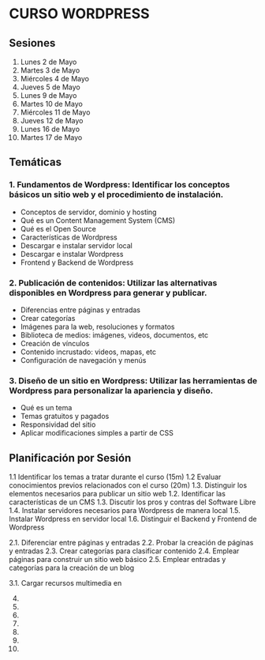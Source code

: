 # CURSO WORDPRESS  

## Sesiones 

1.  Lunes 2 de Mayo
2.  Martes 3 de Mayo
3.  Miércoles 4 de Mayo 
4.  Jueves 5 de Mayo
5.  Lunes 9 de Mayo
6.  Martes 10 de Mayo
7.  Miércoles 11 de Mayo
8. Jueves 12 de Mayo
9. Lunes 16 de Mayo 
10. Martes 17 de Mayo 



## Temáticas 

### 1. Fundamentos de Wordpress: Identificar los conceptos básicos un sitio web y el procedimiento de instalación.
- Conceptos de servidor, dominio y hosting
- Qué es un Content Management System (CMS)
- Qué es el Open Source
- Características de Wordpress
- Descargar e instalar servidor local
- Descargar e instalar Wordpress
- Frontend y Backend de Wordpress

### 2. Publicación de contenidos: Utilizar las alternativas disponibles en Wordpress para generar y publicar.
- Diferencias entre páginas y entradas
- Crear categorías
- Imágenes para la web, resoluciones y formatos
- Biblioteca de medios: imágenes, videos, documentos, etc
- Creación de vínculos
- Contenido incrustado: videos, mapas, etc
- Configuración de navegación y menús

### 3. Diseño de un sitio en Wordpress: Utilizar las herramientas de Wordpress para personalizar la apariencia y diseño.
- Qué es un tema
- Temas gratuitos y pagados
- Responsividad del sitio
- Aplicar modificaciones simples a partir de CSS

## Planificación por Sesión 

1.1 Identificar los temas a tratar durante el curso (15m) 
1.2 Evaluar conocimientos previos relacionados con el curso (20m) 
1.3. Distinguir los elementos necesarios para publicar un sitio web 
1.2. Identificar las características de un CMS 
1.3. Discutir los pros y contras del Software Libre 
1.4. Instalar servidores necesarios para Wordpress de manera local 
1.5. Instalar Wordpress en servidor local 
1.6. Distinguir el Backend y Frontend de Wordpress 


2.1. Diferenciar entre páginas y entradas 
2.2. Probar la creación de páginas y entradas 
2.3. Crear categorías para clasificar contenido 
2.4. Emplear páginas para construir un sitio web básico 
2.5. Emplear entradas y categorías para la creación de un blog 

3.1. Cargar recursos multimedia en  

4.
5.
6.
7.
8.
9.
10.



